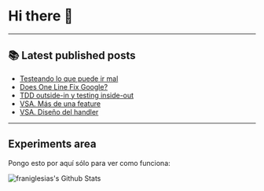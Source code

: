 # Hi there 👋

<!--
**franiglesias/franiglesias** is a ✨ _special_ ✨ repository because its `README.md` (this file) appears on your GitHub profile.

Here are some ideas to get you started:

- 🔭 I’m currently working on ...
- 🌱 I’m currently learning ...
- 👯 I’m looking to collaborate on ...
- 🤔 I’m looking for help with ...
- 💬 Ask me about ...
- 📫 How to reach me: ...
- 😄 Pronouns: ...
- ⚡ Fun fact: ...
-->


---

## 📚 Latest published posts
<!-- TB-FEED:START -->
- [Testeando lo que puede ir mal](https://franiglesias.github.io/sad-path-tests/)
- [Does One Line Fix Google?](https://franiglesias.github.io/Does-One-Line-Fix-Google/)
- [TDD outside-in y testing inside-out](https://franiglesias.github.io/outside-in-inside-out/)
- [VSA. Más de una feature](https://franiglesias.github.io/vsa-3/)
- [VSA. Diseño del handler](https://franiglesias.github.io/vsa-2/)
<!-- TB-FEED:END -->


---

## Experiments area

Pongo esto por aquí sólo para ver como funciona:

<img alt="franiglesias's Github Stats" src="https://github-readme-stats.vercel.app/api?username=franiglesias&show_icons=true&hide_border=true" />
